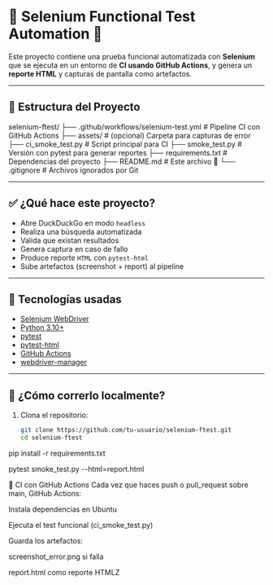 # 🧪 Selenium Functional Test Automation 🚀

Este proyecto contiene una prueba funcional automatizada con **Selenium** que se ejecuta en un entorno de **CI usando GitHub Actions**, y genera un **reporte HTML** y capturas de pantalla como artefactos.

---

## 📁 Estructura del Proyecto

selenium-ftest/
├── .github/workflows/selenium-test.yml # Pipeline CI con GitHub Actions
├── assets/ # (opcional) Carpeta para capturas de error
├── ci_smoke_test.py # Script principal para CI
├── smoke_test.py # Versión con pytest para generar reportes
├── requirements.txt # Dependencias del proyecto
├── README.md # Este archivo 🙂
└── .gitignore # Archivos ignorados por Git

---

## ✅ ¿Qué hace este proyecto?

- Abre DuckDuckGo en modo `headless`
- Realiza una búsqueda automatizada
- Valida que existan resultados
- Genera captura en caso de fallo
- Produce reporte `HTML` con `pytest-html`
- Sube artefactos (screenshot + report) al pipeline

---

## 🔧 Tecnologías usadas

- [Selenium WebDriver](https://www.selenium.dev/)
- [Python 3.10+](https://www.python.org/)
- [pytest](https://docs.pytest.org/)
- [pytest-html](https://pypi.org/project/pytest-html/)
- [GitHub Actions](https://github.com/features/actions)
- [webdriver-manager](https://pypi.org/project/webdriver-manager/)

---

## 🚀 ¿Cómo correrlo localmente?

1. Clona el repositorio:
   ```bash
   git clone https://github.com/tu-usuario/selenium-ftest.git
   cd selenium-ftest

pip install -r requirements.txt

pytest smoke_test.py --html=report.html

🤖 CI con GitHub Actions
Cada vez que haces push o pull_request sobre main, GitHub Actions:

Instala dependencias en Ubuntu

Ejecuta el test funcional (ci_smoke_test.py)

Guarda los artefactos:

screenshot_error.png si falla

report.html como reporte HTMLZ